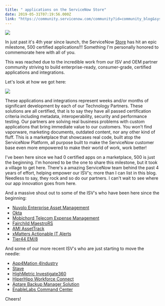 ```yaml
---
title: " applications on the ServiceNow Store"
date: 2019-05-31T07:19:56.000Z
link: "https://community.servicenow.com/community?id=community_blog&sys_id=b504f0fcdbbdb7801cd8a345ca961972"
---
```

<p><img style="max-width: 100%; max-height: 480px;" src="https://community.servicenow.com/539e68f8db7db7801cd8a345ca961910.iix" /></p>
<p>In just past it&#39;s 4th year since launch, the ServiceNow <a title="ServiceNow Store" href="https://store.servicenow.com/sn_appstore_store.do#!/store/home" target="_blank" rel="noopener noreferrer nofollow">Store</a> has hit an epic milestone, 500 certified applications!!! Something I&#39;m personally honored to commemorate here with all of you.</p>
<p>This was reached due to the incredible work from our ISV and OEM partner community striving to build enterprise-ready, consumer-grade, certified applications and integrations. </p>
<p>Let&#39;s look at how we got here:</p>
<p><img style="max-width: 100%; max-height: 480px;" src="https://community.servicenow.com/5870f4b0dbbdb7801cd8a345ca9619be.iix" /></p>
<p>These applications and integrations represent weeks and/or months of significant development by each of our Technology Partners. These solutions are all certified, that is to say they have all passed certification criteria including metadata, interoperability, security and performance testing. Our partners are solving real business problems with custom applications that bring immediate value to our customers. You won&#39;t find vaporware, marketing documents, outdated content, nor any other kind of fluff. This is a marketplace that showcases real code, built atop the ServiceNow Platform, all purpose built to make the ServiceNow customer base even more empowered to make their world of work, work better!</p>
<p>I&#39;ve been here since we had 0 certified apps on a marketplace, 500 is just the beginning. I&#39;m honored to be the one to share this milestone, but it took a village to get here. There&#39;s a amazing ServiceNow team behind the past 4 years of effort, helping empower our ISV&#39;s; more than I can list in this blog. Needless to say, they rock and so do our partners. I can&#39;t wait to see where our app innovation goes from here. </p>
<p>And a massive shout out to some of the ISV&#39;s who have been here since the beginning:</p>
<ul><li><a href="https://store.servicenow.com/sn_appstore_store.do#!/store/application/c23545ae4f954a00b794a88ca310c798/7.2.0?referer&#61;sn_appstore_store.do%23!%2Fstore%2Fsearch%3Fq%3Dnuvolo" target="_blank" rel="noopener noreferrer nofollow">Nuvolo Enterprise Asset Management</a></li><li><a href="https://store.servicenow.com/sn_appstore_store.do#!/store/search?q&#61;Okta" rel="nofollow">Okta</a></li><li><a href="https://store.servicenow.com/sn_appstore_store.do#!/store/application/d944db16dbbfa200c0d956f0cf96191c/3.14.570?referer&#61;sn_appstore_store.do%23!%2Fstore%2Fsearch%3Fq%3Dmobichord" rel="nofollow">Mobichord Telecom Expense Management</a></li><li><a href="https://store.servicenow.com/sn_appstore_store.do#!/store/application/ea6e6f110f663100b8f23b8ce1050ef0/5.20.20?referer&#61;sn_appstore_store.do%23!%2Fstore%2Fsearch%3Fq%3Dfairchild" target="_blank" rel="noopener noreferrer nofollow">Fairchild MaestroRS</a></li><li><a href="https://store.servicenow.com/sn_appstore_store.do#!/store/application/e797301d0ffa31003df9059ce1050e0d/2.0.11?referer&#61;sn_appstore_store.do%23!%2Fstore%2Fsearch%3Fq%3DAMI" target="_blank" rel="noopener noreferrer nofollow">AMI AssetTrack</a></li><li><a href="https://store.servicenow.com/sn_appstore_store.do#!/store/application/5950d7444f2231000e9fa88ca310c78c/5.3.2?referer&#61;sn_appstore_store.do%23!%2Fstore%2Fsearch%3Fq%3Dxmatters" target="_blank" rel="noopener noreferrer nofollow">xMatters Actionable IT Alerts</a></li><li><a href="https://store.servicenow.com/sn_appstore_store.do#!/store/application/867f474c4fe49200d60b7d2ca310c7e8/4.2.15" target="_blank" rel="noopener noreferrer nofollow">Tier44 EM/8</a></li></ul>
<p>And some of our more recent ISV&#39;s who are just starting to move the needle:</p>
<ul><li><a href="https://store.servicenow.com/sn_appstore_store.do#!/store/application/9f0b2bd1dbc9f748de2156a8dc961937/1.0.0?referer&#61;sn_appstore_store.do%23!%2Fstore%2Fsearch%3Fq%3Dapp4mation" target="_blank" rel="noopener noreferrer nofollow">App4Mation 4Industry</a></li><li><a href="https://store.servicenow.com/sn_appstore_store.do#!/store/company/68adc2236ffa3500e7f68e4c2c3ee410/Stave%20Inc" target="_blank" rel="noopener noreferrer nofollow">Stave</a></li><li><a href="https://store.servicenow.com/sn_appstore_store.do#!/store/application/87fef6ccdbf493408908dd30cf9619e7/6.0.0" target="_blank" rel="noopener noreferrer nofollow">HighMetric Investigate360</a></li><li><a href="https://store.servicenow.com/sn_appstore_store.do#!/store/application/23341a83dbf4eb041d3e51f74b9619c9/1.0.4" target="_blank" rel="noopener noreferrer nofollow">HiperHipo Workforce Connect</a></li><li><a href="https://store.servicenow.com/sn_appstore_store.do#!/store/application/3c671a3edb8dd3001767f7b51d9619d4/2.0.0?referer&#61;sn_appstore_store.do%23!%2Fstore%2Fsearch%3Fq%3Daptare" target="_blank" rel="noopener noreferrer nofollow">Aptare Backup Manager Solution</a></li><li><a href="https://store.servicenow.com/sn_appstore_store.do#!/store/application/16dc7321dbef23406f8bf482ba96199b/1.0.0?referer&#61;sn_appstore_store.do%23!%2Fstore%2Fsearch%3Fq%3DEnable%2520Labs%2520Pty%2520Ltd" target="_blank" rel="noopener noreferrer nofollow">EnableLabs Command Center</a></li></ul>
<p>Cheers!</p>